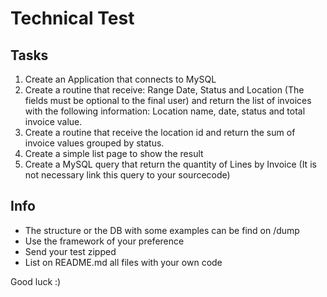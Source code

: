 # Technical Test

## Tasks
1. Create an Application that connects to MySQL
2. Create a routine that receive: Range Date, Status and Location (The fields must be optional to the final user) and return the list of invoices with the following information: Location name, date, status and total invoice value.
3. Create a routine that receive the location id and return the sum of invoice values grouped by status.
4. Create a simple list page to show the result
5. Create a MySQL query that return the quantity of Lines by Invoice (It is not necessary link this query to your sourcecode)

## Info
- The structure or the DB with some examples can be find on /dump
- Use the framework of your preference
- Send your test zipped
- List on README.md all files with your own code

Good luck :)
